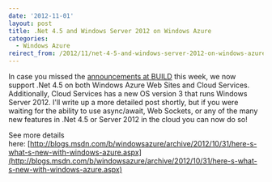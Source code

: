 ```yaml
---
date: '2012-11-01'
layout: post
title: .Net 4.5 and Windows Server 2012 on Windows Azure
categories:
  - Windows Azure
reirect_from: /2012/11/net-4-5-and-windows-server-2012-on-windows-azure/
---
```


In case you missed the [announcements at BUILD](http://channel9.msdn.com/Events/Build/2012/1-002) this week, we now support .Net 4.5 on both Windows Azure Web Sites and Cloud Services. Additionally, Cloud Services has a new OS version 3 that runs Windows Server 2012. I'll write up a more detailed post shortly, but if you were waiting for the ability to use async/await, Web Sockets, or any of the many new features in .Net 4.5 or Server 2012 in the cloud you can now do so!

See more details here: [http://blogs.msdn.com/b/windowsazure/archive/2012/10/31/here-s-what-s-new-with-windows-azure.aspx](http://blogs.msdn.com/b/windowsazure/archive/2012/10/31/here-s-what-s-new-with-windows-azure.aspx)


